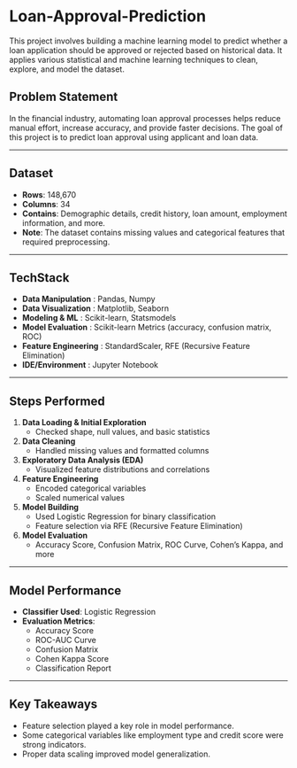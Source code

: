 # Loan-Approval-Prediction
This project involves building a machine learning model to predict whether a loan application should be approved or rejected based on historical data. It applies various statistical and machine learning techniques to clean, explore, and model the dataset.

## Problem Statement

In the financial industry, automating loan approval processes helps reduce manual effort, increase accuracy, and provide faster decisions. The goal of this project is to predict loan approval using applicant and loan data.

---

## Dataset

- **Rows**: 148,670
- **Columns**: 34
- **Contains**: Demographic details, credit history, loan amount, employment information, and more.
- **Note**: The dataset contains missing values and categorical features that required preprocessing.

---

## TechStack

- **Data Manipulation** : Pandas, Numpy
- **Data Visualization** : Matplotlib, Seaborn
- **Modeling & ML** : Scikit-learn, Statsmodels
- **Model Evaluation** : Scikit-learn Metrics (accuracy, confusion matrix, ROC)
- **Feature Engineering** : StandardScaler, RFE (Recursive Feature Elimination)
- **IDE/Environment** : Jupyter Notebook    

---

## Steps Performed

1. **Data Loading & Initial Exploration**
   - Checked shape, null values, and basic statistics
2. **Data Cleaning**
   - Handled missing values and formatted columns
3. **Exploratory Data Analysis (EDA)**
   - Visualized feature distributions and correlations
4. **Feature Engineering**
   - Encoded categorical variables
   - Scaled numerical values
5. **Model Building**
   - Used Logistic Regression for binary classification
   - Feature selection via RFE (Recursive Feature Elimination)
6. **Model Evaluation**
   - Accuracy Score, Confusion Matrix, ROC Curve, Cohen’s Kappa, and more

---

## Model Performance

- **Classifier Used**: Logistic Regression
- **Evaluation Metrics**:
  - Accuracy Score
  - ROC-AUC Curve
  - Confusion Matrix
  - Cohen Kappa Score
  - Classification Report

---

## Key Takeaways

- Feature selection played a key role in model performance.
- Some categorical variables like employment type and credit score were strong indicators.
- Proper data scaling improved model generalization.



